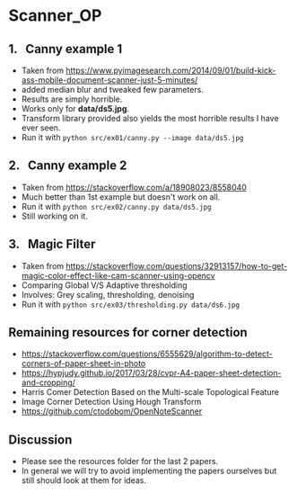 # Scanner_OP #

## 1. &nbsp; Canny example 1 ##
- Taken from https://www.pyimagesearch.com/2014/09/01/build-kick-ass-mobile-document-scanner-just-5-minutes/
- added median blur and tweaked few parameters.
- Results are simply horrible.
- Works only for **data/ds5.jpg**.
- Transform library provided also yields the most horrible results I have ever seen.
- Run it with ```python src/ex01/canny.py --image data/ds5.jpg```

## 2. &nbsp; Canny example 2 ##
- Taken from https://stackoverflow.com/a/18908023/8558040
- Much better than 1st example but doesn't work on all.
- Run it with ```python src/ex02/canny.py data/ds5.jpg```
- Still working on it.

## 3. &nbsp; Magic Filter
- Taken from https://stackoverflow.com/questions/32913157/how-to-get-magic-color-effect-like-cam-scanner-using-opencv
- Comparing Global V/S Adaptive thresholding
- Involves: Grey scaling, thresholding, denoising
- Run it with ```python src/ex03/thresholding.py data/ds6.jpg```


## Remaining resources for corner detection ##
- https://stackoverflow.com/questions/6555629/algorithm-to-detect-corners-of-paper-sheet-in-photo
- https://hypjudy.github.io/2017/03/28/cvpr-A4-paper-sheet-detection-and-cropping/
- Harris Comer Detection Based on the Multi-scale
Topological Feature 
- Image Corner Detection Using Hough Transform
- https://github.com/ctodobom/OpenNoteScanner

## Discussion ##
- Please see the resources folder for the last 2 papers.
- In general we will try to avoid implementing the papers ourselves but still should look at them for ideas.
